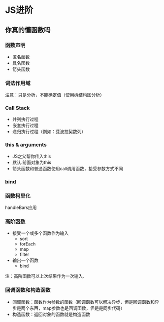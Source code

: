 # JS进阶

## 你真的懂函数吗

### 函数声明
+ 匿名函数
+ 具名函数
+ 箭头函数

### 词法作用域
注意：只是分析，不能确定值（使用树结构图分析）

### Call Stack
+ 并列执行过程
+ 嵌套执行过程
+ 递归执行过程（例如：斐波拉契数列）

### this & arguments
+ JS之父帮你传入this
+ 默认.前面对象为this
+ 箭头函数和普通函数使用call调用函数，接受参数方式不同

### bind

### 函数柯里化
handleBars应用

### 高阶函数
+ 接受一个或多个函数作为输入
    + sort
    + forEach
    + map
    + filter
+ 输出一个函数
    + bind

注：高阶函数可以上次结果作为一次输入.

### 回调函数和构造函数
+ 回调函数：函数作为参数的函数（回调函数可以解决异步，但是回调函数和异步是两个东西，map参数也是回调函数，但是是同步代码）
+ 构造函数：返回对象的函数就是构造函数